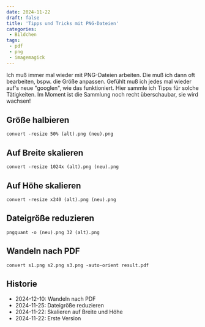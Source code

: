 ```yaml
---
date: 2024-11-22
draft: false
title: 'Tipps und Tricks mit PNG-Dateien'
categories:
 - Bildchen
tags:
 - pdf
 - png
 - imagemagick
---
```


<!--Tipps und Tricks mit PNG-Dateien-->
<!--=========================-->

Ich muß immer mal wieder mit PNG-Dateien
arbeiten. Die muß ich dann oft bearbeiten, bspw.
die Größe anpassen. Gefühlt muß ich jedes mal
wieder auf's neue "googlen", wie das funktioniert.
Hier sammle ich Tipps für solche Tätigkeiten.
Im Moment ist die Sammlung noch recht überschaubar,
sie wird wachsen!

<!--more-->

Größe halbieren
---------------

`convert -resize 50% (alt).png (neu).png`

Auf Breite skalieren
--------------------

`convert -resize 1024x (alt).png (neu).png`

Auf Höhe skalieren
------------------

`convert -resize x240 (alt).png (neu).png`

Dateigröße reduzieren
---------------------

`pngquant -o (neu).png 32 (alt).png`

Wandeln nach PDF
----------------

`convert s1.png s2.png s3.png -auto-orient result.pdf`

Historie
--------

- 2024-12-10: Wandeln nach PDF
- 2024-11-25: Dateigröße reduzieren
- 2024-11-22: Skalieren auf Breite und Höhe
- 2024-11-22: Erste Version
